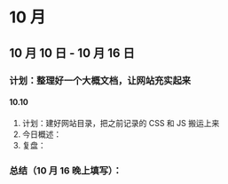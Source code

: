 # 10 月

## 10 月 10 日 - 10 月 16 日

### 计划：整理好一个大概文档，让网站充实起来

#### 10.10

1. 计划：建好网站目录，把之前记录的 CSS 和 JS 搬运上来
2. 今日概述：
3. 复盘：

### 总结（10 月 16 晚上填写）：
